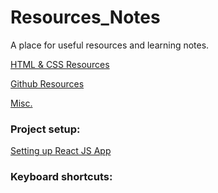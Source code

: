 # Resources_Notes

A place for useful resources and learning notes.

[HTML & CSS Resources](https://github.com/Corrine2212/Resources_Notes/blob/main/HTML%20%26%20CSS%20Resources.md)

[Github Resources](https://github.com/Corrine2212/Resources_Notes/blob/main/Github%20Resources.md)

[Misc.](https://github.com/Corrine2212/Resources_Notes/blob/main/Misc..md)


### Project setup:

[Setting up React JS App](https://github.com/Corrine2212/Resources_Notes/blob/main/Instructions%20for%20setting%20up%20React%20JS%20project.md)


### Keyboard shortcuts:

